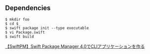 ## Dependencies

```
$ mkdir foo
$ cd $_
$ swift package init --type executable
$ vi Package.swift
$ swift build
```

[【SwiftPM】Swift Package Manager 4.0でCLIアプリケーションを作る]()
